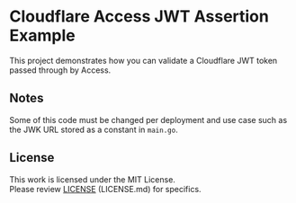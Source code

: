 # Cloudflare Access JWT Assertion Example
This project demonstrates how you can validate a Cloudflare JWT token passed through by Access.

## Notes
Some of this code must be changed per deployment and use case such as the JWK URL stored as a constant in `main.go`.

## License
This work is licensed under the MIT License.  
Please review [LICENSE](LICENSE.md) (LICENSE.md) for specifics.